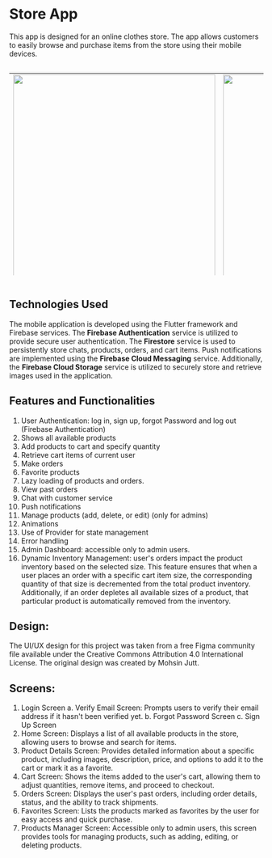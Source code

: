 # Store App
This app is designed for an online clothes store. The app allows customers to easily browse and purchase items from the store using their mobile devices.

<div style="overflow-x:auto;">
  <table style="height: 400px;">
    <tr>
      <td><img src="https://user-images.githubusercontent.com/40627412/236239935-1e4b1d33-9373-4096-81d7-7f4915081a5f.png" height="400"></td>
      <td><img src="https://user-images.githubusercontent.com/40627412/236240197-18ba04a2-c857-4e0d-989e-1b19b3545c6a.png" height="400"></td>
      <td><img src="https://user-images.githubusercontent.com/40627412/236240272-14db1dc1-a040-469a-ba13-a4326e4dd885.png" height="400"></td>
      <td><img src="https://user-images.githubusercontent.com/40627412/236240820-f589ab1f-0047-4d7e-9124-0dbe15e048c4.png" height="400"></td>
    </tr>
  </table>
</div>

## Technologies Used
The mobile application is developed using the Flutter framework and Firebase services. The **Firebase Authentication** service is utilized to provide secure user authentication. The **Firestore** service is used to persistently store chats, products, orders, and cart items. Push notifications are implemented using the **Firebase Cloud Messaging** service. Additionally, the **Firebase Cloud Storage** service is utilized to securely store and retrieve images used in the application.

## Features and Functionalities
1. User Authentication: log in, sign up, forgot Password and log out (Firebase Authentication)
2. Shows all available products
4. Add products to cart and specify quantity
5. Retrieve cart items of current user
6. Make orders
7. Favorite products
8. Lazy loading of products and orders.
9. View past orders
10. Chat with customer service
11. Push notifications
12. Manage products (add, delete, or edit) (only for admins)
13. Animations
14. Use of Provider for state management
15. Error handling
16. Admin Dashboard: accessible only to admin users.
17. Dynamic Inventory Management: user's orders impact the product inventory based on the selected size. This feature ensures that when a user places an order with a specific cart item size, the corresponding quantity of that size is decremented from the total product inventory. Additionally, if an order depletes all available sizes of a product, that particular product is automatically removed from the inventory.

## Design:

The UI/UX design for this project was taken from a free Figma community file available under the Creative Commons Attribution 4.0 International License. The original design was created by Mohsin Jutt.

## Screens:

1. Login Screen 
  a. Verify Email Screen: Prompts users to verify their email address if it hasn't been verified yet.
  b. Forgot Password Screen
  c. Sign Up Screen
3. Home Screen: Displays a list of all available products in the store, allowing users to browse and search for items.
4. Product Details Screen: Provides detailed information about a specific product, including images, description, price, and options to add it to the cart or mark it as a favorite.
5. Cart Screen: Shows the items added to the user's cart, allowing them to adjust quantities, remove items, and proceed to checkout.
6. Orders Screen: Displays the user's past orders, including order details, status, and the ability to track shipments.
7. Favorites Screen: Lists the products marked as favorites by the user for easy access and quick purchase.
8. Products Manager Screen: Accessible only to admin users, this screen provides tools for managing products, such as adding, editing, or deleting products.


  
